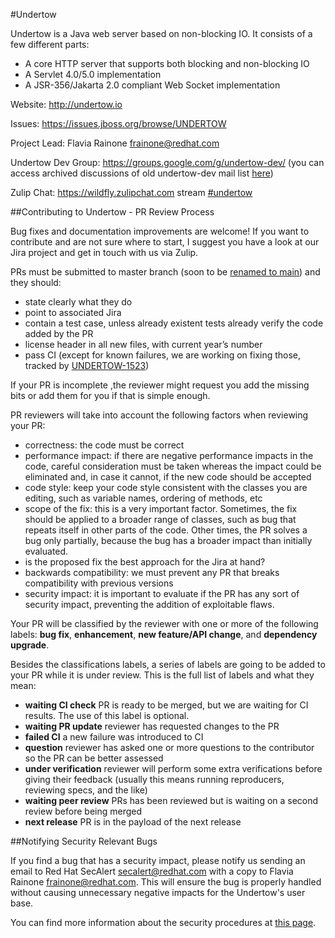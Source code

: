 #Undertow

Undertow is a Java web server based on non-blocking IO. It consists of a few different parts:

- A core HTTP server that supports both blocking and non-blocking IO
- A Servlet 4.0/5.0 implementation
- A JSR-356/Jakarta 2.0 compliant Web Socket implementation

Website: http://undertow.io

Issues: https://issues.jboss.org/browse/UNDERTOW

Project Lead: Flavia Rainone <frainone@redhat.com>

Undertow Dev Group: https://groups.google.com/g/undertow-dev/
(you can access archived discussions of old undertow-dev mail list [here](http://lists.jboss.org/mailman/listinfo/undertow-dev))

Zulip Chat: https://wildfly.zulipchat.com stream [#undertow](https://wildfly.zulipchat.com/#narrow/stream/174183-undertow)

##Contributing to Undertow - PR Review Process

Bug fixes and documentation improvements are welcome! If you want to contribute and are not sure where to start, I suggest you have a look at our Jira project and get in touch with us via Zulip.

PRs must be submitted to master branch (soon to be [renamed to main](https://issues.redhat.com/browse/UNDERTOW-2043)) and they should:
- state clearly what they do
- point to associated Jira
- contain a test case, unless already existent tests already verify the code added by the PR
- license header in all new files, with current year’s number
- pass CI (except for known failures, we are working on fixing those, tracked by [UNDERTOW-1523](https://issues.redhat.com/browse/UNDERTOW-1523))

If your PR is incomplete ,the reviewer might request you add the missing bits or add them for you if that is simple enough.

PR reviewers will take into account the following factors when reviewing your PR:
- correctness: the code must be correct
- performance impact: if there are negative performance impacts in the code, careful consideration must be taken whereas the impact could be eliminated and, in case it cannot, if the new code should be accepted
- code style: keep your code style consistent with the classes you are editing, such as variable names, ordering of methods, etc
- scope of the fix: this is a very important factor. Sometimes, the fix should be applied to a broader range of classes, such as bug that repeats itself in other parts of the code. Other times, the PR solves a bug only partially, because the bug has a broader impact than initially evaluated.
- is the proposed fix the best approach for the Jira at hand?
- backwards compatibility: we must prevent any PR that breaks compatibility with previous versions
- security impact: it is important to evaluate if the PR has any sort of security impact, preventing the addition of exploitable flaws.

Your PR will be classified by the reviewer with one or more of the following labels: **bug fix**, **enhancement**, **new feature/API change**, and **dependency upgrade**.

Besides the classifications labels, a series of labels are going to be added to your PR while it is under review. This is the full list of labels and what they mean:
- **waiting CI check**  PR is ready to be merged, but we are waiting for CI results. The use of this label is optional.
- **waiting PR update**  reviewer has requested changes to the PR
- **failed CI**  a new failure was introduced to CI
- **question** reviewer has asked one or more questions to the contributor so the PR can be better assessed
- **under verification**  reviewer will perform some extra verifications before giving their feedback (usually this means running reproducers, reviewing specs, and the like)
- **waiting peer review** PRs has been reviewed but is waiting on a second review before being merged
- **next release** PR is in the payload of the next release

##Notifying Security Relevant Bugs

If you find a bug that has a security impact, please notify us sending an email to Red Hat SecAlert <secalert@redhat.com> with a copy to Flavia Rainone <frainone@redhat.com>. This will ensure the bug is properly handled without causing unnecessary negative impacts for the Undertow's user base.

You can find more information about the security procedures at [this page](https://access.redhat.com/security/team/contact "Security Contacts and Procedures").

